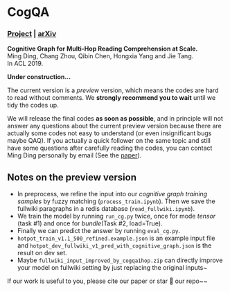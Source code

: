 # CogQA

### [Project](https://sites.google.com/view/cognitivegraph/) | [arXiv](https://arxiv.org/abs/1905.05460)

**Cognitive Graph for Multi-Hop Reading Comprehension at Scale.**<br>
Ming Ding, Chang Zhou, Qibin Chen, Hongxia Yang and Jie Tang.<br>
In ACL 2019.

**Under construction…** 

The current version is a *preview* version, which means the codes are hard to read without comments. We **strongly recommend you to wait** until we tidy the codes up. 

We will release the final codes **as soon as possible**, and in principle will not answer any questions about the current preview version because there are actually some codes not easy to understand (or even insignificant bugs maybe QAQ). If you actually a quick follower on the same topic and still have some questions after carefully reading the codes, you can contact Ming Ding personally by email (See the [paper](https://arxiv.org/abs/1905.05460)). 

 ## Notes on  the preview version

* In preprocess, we refine the input into our *cognitive graph training samples* by fuzzy matching (`process_train.ipynb`). Then we save the fullwiki paragraphs in a redis database (`read_fullwiki.ipynb`).
* We train the model by running `run_cg.py` twice, once for mode *tensor* (task #1) and once for *bundle*(Task #2, load=True).
* Finally we can predict the answer by running `eval_cg.py`. 
* `hotpot_train_v1.1_500_refined.example.json` is an example input file and `hotpot_dev_fullwiki_v1_pred_with_cognitive_graph.json` is the result on dev set.
* Maybe `fullwiki_input_improved_by_cogqa1hop.zip` can directly improve your model on fullwiki setting by just replacing the original inputs~



If our work is useful to you, please cite our paper or star 🌟  our repo~~



